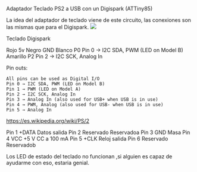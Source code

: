 Adaptador Teclado PS2 a USB con un Digispark (ATTiny85)

La idea del adaptador de teclado viene de este circuito, las conexiones son las mismas que para el Digispark.
![](http://mario.mtechcreations.com/wp-content/uploads/2013/11/PS2-USB-Trinket-Wireing.jpg)

Teclado       Digispark

Rojo          5v
Negro         GND
Blanco        P0    Pin 0 → I2C SDA, PWM (LED on Model B)
Amarillo      P2    Pin 2 → I2C SCK, Analog In

 Pin outs:

    All pins can be used as Digital I/O
    Pin 0 → I2C SDA, PWM (LED on Model B)
    Pin 1 → PWM (LED on Model A)
    Pin 2 → I2C SCK, Analog In
    Pin 3 → Analog In (also used for USB+ when USB is in use)
    Pin 4 → PWM, Analog (also used for USB- when USB is in use)
    Pin 5 → Analog In


https://es.wikipedia.org/wiki/PS/2

Pin 1 	+DATA 	Datos salida
Pin 2 	Reservado 	Reservadoa
Pin 3 	GND 	Masa
Pin 4 	VCC 	+5 V CC a 100 mA
Pin 5 	+CLK 	Reloj salida
Pin 6 	Reservado 	Reservadob


Los LED de estado del teclado no funcionan ,si alguien es capaz de ayudarme con eso, estaria genial.
